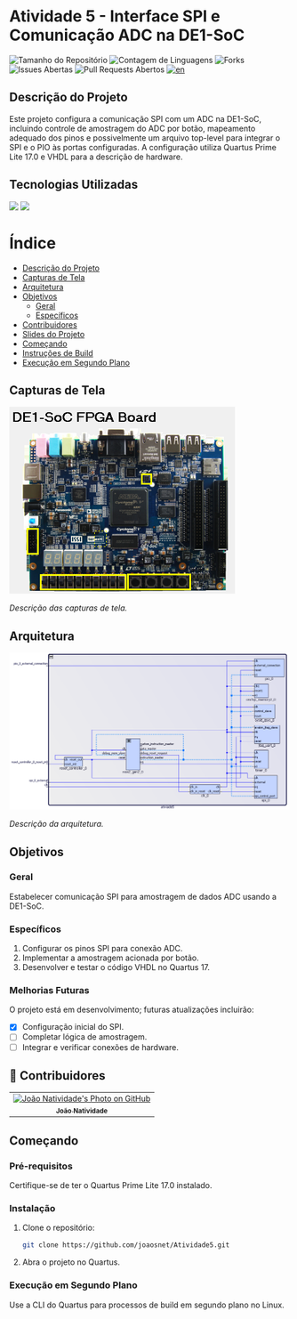 # Atividade 5 - Interface SPI e Comunicação ADC na DE1-SoC

![Tamanho do Repositório](https://img.shields.io/github/repo-size/joaosnet/Atividade5?style=for-the-badge)
![Contagem de Linguagens](https://img.shields.io/github/languages/count/joaosnet/Atividade5?style=for-the-badge)
![Forks](https://img.shields.io/github/forks/joaosnet/Atividade5?style=for-the-badge)
![Issues Abertas](https://img.shields.io/github/issues/joaosnet/Atividade5?style=for-the-badge)
![Pull Requests Abertos](https://img.shields.io/github/issues-pr/joaosnet/Atividade5?style=for-the-badge)
[![en](https://img.shields.io/badge/lang-en-green.svg?style=for-the-badge)](https://github.com/joaosnet/Atividade5/blob/master/README.md)

## Descrição do Projeto

Este projeto configura a comunicação SPI com um ADC na DE1-SoC, incluindo controle de amostragem do ADC por botão, mapeamento adequado dos pinos e possivelmente um arquivo top-level para integrar o SPI e o PIO às portas configuradas. A configuração utiliza Quartus Prime Lite 17.0 e VHDL para a descrição de hardware.

## Tecnologias Utilizadas

<img src="https://img.shields.io/badge/VHDL-blue?style=for-the-badge&logo=vhdl&logoColor=white" />
<img src="https://img.shields.io/badge/Quartus%20Prime%20Lite-blue?style=for-the-badge&logo=intel&logoColor=white" />

# Índice

- [Descrição do Projeto](#descrição-do-projeto)
- [Capturas de Tela](#capturas-de-tela)
- [Arquitetura](#arquitetura)
- [Objetivos](#objetivos)
    - [Geral](#geral)
    - [Específicos](#específicos)
- [Contribuidores](#contribuidores)
- [Slides do Projeto](#slides-do-projeto)
- [Começando](#começando)
- [Instruções de Build](#instruções-de-build)
- [Execução em Segundo Plano](#execução-em-segundo-plano)

## Capturas de Tela

![Capturas de Tela](screenshots/screenshots.png)

_Descrição das capturas de tela._

## Arquitetura

![Diagrama de Arquitetura](screenshots/architecture.png)

_Descrição da arquitetura._

## Objetivos

### Geral

Estabelecer comunicação SPI para amostragem de dados ADC usando a DE1-SoC.

### Específicos

1. Configurar os pinos SPI para conexão ADC.
2. Implementar a amostragem acionada por botão.
3. Desenvolver e testar o código VHDL no Quartus 17.

### Melhorias Futuras

O projeto está em desenvolvimento; futuras atualizações incluirão:

- [x] Configuração inicial do SPI.
- [ ] Completar lógica de amostragem.
- [ ] Integrar e verificar conexões de hardware.

## 🤝 Contribuidores

<table>
    <tr>
        <td align="center">
            <a href="https://www.instagram.com/jaonativi/" title="Project Manager Backend Developer">
                <img src="https://avatars.githubusercontent.com/u/87316339?v=4" width="100px;" alt="João Natividade's Photo on GitHub"/><br>
                <sub>
                    <b>João Natividade</b>
                </sub>
            </a>
        </td>
    </tr>
</table>

## Começando

### Pré-requisitos

Certifique-se de ter o Quartus Prime Lite 17.0 instalado.

### Instalação

1. Clone o repositório:
   ```bash
   git clone https://github.com/joaosnet/Atividade5.git
   ```
2. Abra o projeto no Quartus.

### Execução em Segundo Plano

Use a CLI do Quartus para processos de build em segundo plano no Linux.